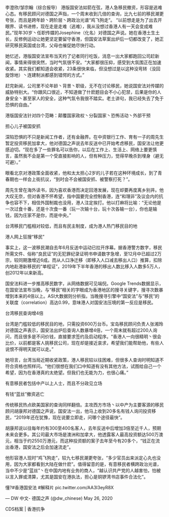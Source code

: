 李澄欣/邹宗翰（综合报导） 港版国安法如箭在弦，港人急移民撤资，形容是逃难心态。有移民顾问对德国之声指，一个周末收到几倍的查询，比九七前的移民潮更夸张，而且是跨年龄丶跨阶层丶跨政治光谱“鸡飞狗走”。 “以前想走是为了出去开眼界、读书进修，现在走是走难（逃难），我从没想过香港人有一天会变成难民。”现年30岁丶任职传媒的Josephine（化名）对德国之声说。她在香港土生土长，反修例运动让她更坚定要留守香港，但国安法草案出炉后一切都改变了，她正研究移民英国或台湾，父母也催促她尽快行动。

她忆述，港版国安法宣布当天约了记者同行吃饭，消息一出大家都跑回公司赶新闻，事情来得很突然，当时气氛很不安。“大家都很压抑，感受到大氛围正在加速收紧。其实我们都知道会收紧，23条很快来临，但没想过是以这种没弯转（没回旋馀地）丶连建制派都感到错愕的方式。”

赶完新闻，公司里不论年龄丶背景丶职级，无不在讨论移民，她说国安法对传媒的威胁特别大。“你跟风口很近，不知道做了什麽题目会不小心犯禁，后果是你的人身安全丶甚至家人的安全，这种气氛令我很不踏实。老土讲句，我已经失去了免于恐惧的自由。”

港版国安法针对四个范畴：颠覆国家政权丶分裂国家丶恐怖活动丶外部干预

担心儿子被国安抓

深陷恐惧的不只是新闻工作者，还有金融界。在中资银行工作、育有一子的周先生暂定投资移民加拿大，他对德国之声说去年反送中已开始考虑移民，国安法让他更感迫切。“现在多了一些罪名可以告你，以后在工作上、生活上、网络上要更慎言，虽然我不会是第一个受直接影响的人，但有种压力，觉得早晚杀到埋身（避无可避）。”

眼看北京对港政策全面收紧，他和太太担心2岁的儿子若在这种环境成长，到了青春期也一样会上街抗议，“到时会不会被国安抓、被警察打死？”。

周先生曾在海外读书，因为喜欢香港而决定回港发展，现在却要再度离乡别井。他大叹无奈，但对香港不怀希望，指中国要完全控制香港，连“和理非”及议会内的抗争也容不下，相信外国制裁也没用，港人注定挨打。他以打麻将比喻：“无论他是一次过食十番，还是十次食一番（玩一次输十台，玩十次各输一台），你也是输钱，因为庄家不是你，而是中央。”

台湾移民门槛相对较低，而且有民主制度，成为港人热门移民目的地

港人网上狂搜“移民”

事实上，这一波移民潮自去年6月反送中运动已拉开序幕。据香港警方数字，移民所需文件、俗称“良民证”的无犯罪纪录证明书申请数字急增，至12月中已超过2万宗，较同期激增近6成。而从人口净迁移（即移入人口减去移出人口）推算，扣除内地赴港新移民的“单程证”，2019年下半年香港的移出人数比移入人数多5万人，创2012年以来新高。

国安法料进一步推高移民数字，从网络数据可见端倪。Google Trends数据显示，在国安法宣布当晚，与“移民”相关的字眼成为香港地区的搜寻关键字，搜寻次数暴增到本来的4倍以上。ASI大数据则分析指，当晚搜寻引擎中“国安法”与“移民”的关联度（correlation）高达0.99，意味港人对国安法压境的第一反应是移民。

台湾移民查询增4倍

台湾是门槛较低的移民目的地，只需投资600万台币。宝岛移民顾问负责人张湘玲对德国之声表示，国安法出炉后查询人数暴增4倍，一个周末就有超过200人询问，而且很多是不问价钱，直接要求签约及启动程序。“香港人一向很精明丶很会比价，以前都是客人挑移民公司，现在却是接近哀求，希望我们能帮助他，有些人说恨不得明天就可以走。”

她坦言，台湾当局近期收紧政策，港人移民较以往困难，但很多人查询时明知道不符合资格也照样问。“他们很想在我们口中知道有没有其他方法，试图给自己一个希望，因为在香港真的太绝望。但我们也无能为力，也很心痛。”

有意移民者包括中产以上人士，而且不分政见立场

有钱“蓝丝”撤资逃亡

传统移民热点欧美国家的查询同样翻倍。主攻西方市场丶以中产为主要客源的移民顾问胡康邦对德国之声说，国安法一出，他马上收到20多名有钱人询问投资移民，“2019年还在犹豫，现在说要立即走，问哪个途径最快”。

胡康邦说以往每年约有300至400名客人，去年反送中后增加3倍至近千人，预期未来会更多。其公司最大市场是澳洲和加拿大，他透露客人最高投资额达500万澳元，相当于约2550万港元，而这种投资额的案子去年至今有20多个，“钱正在流出香港，国安法之后会加速流走”。

他形容港人现时“鸡飞狗走”，较九七移民潮更夸张，“多少官员出来派定心丸也没用，因为大家都看到大陆在做什麽”。值得留意的是，有意移民者横跨政治光谱，当中不少是“蓝丝”丶在中国内地有业务的商人，“越认识共产党的人越害怕，怕被以言入罪或清算，尤其是国安在港执法，担心是铜锣湾书店事件合法化”。 

懂?#香港国安法 #解释片 pic.twitter.com/AA3I3eyR8X

&mdash; DW 中文- 德国之声 (@dw_chinese) May 26, 2020 

CDS档案 | 香港抗争 
